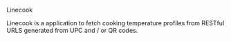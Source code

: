Linecook

Linecook is a application to fetch cooking temperature profiles from RESTful URLS generated from UPC and / or QR codes.